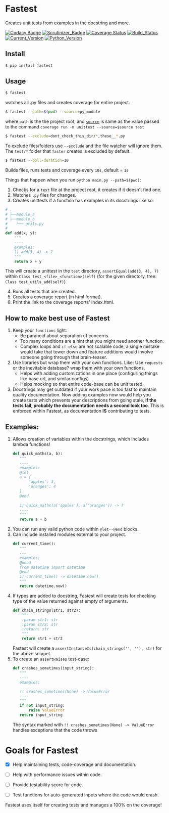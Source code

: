 # Fastest
Creates unit tests from examples in the docstring and more.

[![Codacy Badge](https://api.codacy.com/project/badge/Grade/ae01d1185a9b4e93be06e6faf894448d)](https://app.codacy.com/app/AmreshVenugopal/fastest?utm_source=github.com&utm_medium=referral&utm_content=AmreshVenugopal/fastest&utm_campaign=Badge_Grade_Dashboard)
[![Scrutinizer_Badge](https://scrutinizer-ci.com/g/AmreshVenugopal/fastest/badges/quality-score.png?b=master)](https://scrutinizer-ci.com/g/AmreshVenugopal/fastest/)
[![Coverage Status](https://coveralls.io/repos/github/AmreshVenugopal/fastest/badge.svg?branch=master)](https://coveralls.io/github/AmreshVenugopal/fastest?branch=master)
[![Build_Status](https://travis-ci.org/AmreshVenugopal/fastest.svg?branch=master)](https://travis-ci.org/AmreshVenugopal/fastest)
[![Current_Version](https://img.shields.io/pypi/v/fastest.svg)](https://pypi.org/project/fastest/)
[![Python_Version](https://img.shields.io/pypi/pyversions/fastest.svg)](https://pypi.org/project/fastest/)

## Install

```bash
$ pip install fastest
```

## Usage
```bash
$ fastest
```
watches all .py files and creates coverage for entire project.

```bash
$ fastest --path=$(pwd) --source=py_module
```
where `path` is the the project root, and [`source`](https://coverage.readthedocs.io/en/coverage-4.3.4/source.html#source) 
is same as the value passed to the command `coverage run -m unittest --source=$source test`

```bash
$ fastest --exclude=dont_check_this_dir/*,these__*.py
```

To exclude files/folders use `--exclude` and the file watcher will ignore them.
The `test/*` folder that `faster` creates is excluded by default.


```bash
$ fastest --poll-duration=10
```
Builds files, runs tests and coverage every `10s`, default = `1s`

Things that happen when you run `python main.py --path=$(pwd)`:

 1. Checks for a `test` file at the project root, it creates if it doesn't find one.
 2. Watches `.py` files for changes.
 3. Creates unittests if a function has examples in its docstrings like so:

```python
# .
# ├──module_a
# ├──module_b
#    └── utils.py
#
def add(x, y):
    """
    ----
    examples:
    1) add(3, 4) -> 7
    """
    return x + y
```

 This will create a unittest in the `test` directory, `assertEqual(add(3, 4), 7)`
 within `Class test_<file>_<function>(self)` 
 (for the given directory, tree: `Class test_utils_add(self)`)

 4. Runs all tests that are created.
 5. Creates a coverage report (in html format).
 6. Print the link to the coverage reports' index.html.

## How to make best use of Fastest
 1. Keep your `functions` light:
    - Be paranoid about separation of concerns.
    - Too many conditions are a hint that you might need another function.
    - Complex loops and `if-else` are not scalable code, a single mistake would 
    take that tower down and feature additions would involve someone going through 
    that brain-teaser.
 2. Use libraries but wrap them with your own functions. Like: Use `requests` or the inevitable database? 
    wrap them with your own functions.
    - Helps with adding customizations in one place (configuring things like base url, and similar configs)
    - Helps mocking so that entire code-base can be unit tested.
 3. Docstrings may get outdated if your work pace is too fast to maintain quality documentation. 
    Now adding examples now would help you create 
    tests which prevents your descriptions from going stale, **if the tests fail, 
    probably the documentation needs a second look too**. This is enforced within Fastest, as documentation **IS**
    contributing to tests.


## Examples:
 1. Allows creation of variables within the docstrings, which includes lambda functions!
     ```python
    def quick_maths(a, b):
        """
        ----
        examples:
        @let 
        a = {
            'apples': 3,
            'oranges': 4
        }
        @end
        
        1) quick_maths(a['apples'], a['oranges']) -> 7
        ----
        """
        return a + b
     ```
 2. You can run any valid python code within `@let--@end` blocks.
 3. Can include installed modules external to your project.
     ```python
    def current_time():
        """
        ---
        examples:
        @need
        from datetime import datetime
        @end
        1) current_time() -> datetime.now()
        """
        return datetime.now()
     ```
 4. If types are added to docstring, Fastest will create tests
 for checking type of the value returned against empty of arguments.
    ```python
    def chain_strings(str1, str2):
        """
        :param str1: str
        :param str2: str
        :return: str
        """
        return str1 + str2
    ``` 
    Fastest will create a `assertInstanceIs(chain_strings('', ''), str)` for the above snippet.
 5. To create an `assertRaises` test-case:
     ```python
    def crashes_sometimes(input_string):
        """
        ----
        examples: 
    
        !! crashes_sometimes(None) -> ValueError
        ----
        """
        if not input_string:
            raise ValueError
        return input_string
     ```
    The syntax marked with `!! crashes_sometimes(None) -> ValueError` handles exceptions
    that the code throws

# Goals for Fastest
- [x] Help maintaining tests, code-coverage and documentation.
- [ ] Help with performance issues within code.
- [ ] Provide testability score for code.
- [ ] Test functions for auto-generated inputs where the code would crash.


Fastest uses itself for creating tests and manages a 100% on the coverage!
